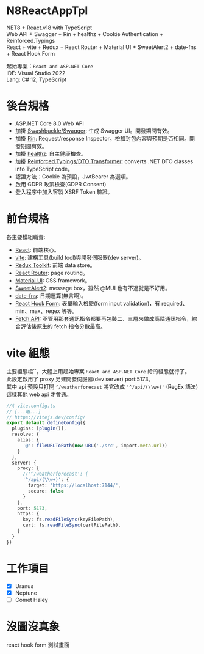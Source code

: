 # N8ReactAppTpl
 NET8 + React.v18 with TypeScript    
 Web API + Swagger + Rin + healthz + Cookie Authentication + Reinforced.Typings   
 React + vite + Redux + React Router + Material UI + SweetAlert2 + date-fns + React Hook Form   

 起始專案：`React and ASP.NET Core`   
 IDE: Visual Studio 2022   
 Lang: C# 12, TypeScript   
 
# 後台規格
* ASP.NET Core 8.0 Web API
* 加掛 [Swashbuckle/Swagger](https://learn.microsoft.com/zh-tw/aspnet/core/tutorials/getting-started-with-swashbuckle?view=aspnetcore-8.0&tabs=visual-studio): 生成 Swagger UI。開發期間有效。
* 加掛 [Rin](https://github.com/mayuki/Rin): Request/response Inspector。檢驗封包內容與預期是否相同。開發期間有效。
* 加掛 [healthz](https://learn.microsoft.com/zh-tw/aspnet/core/host-and-deploy/health-checks?view=aspnetcore-8.0): 自主健康檢查。
* 加掛 [Reinforced.Typings/DTO Transformer](https://github.com/reinforced/Reinforced.Typings): converts .NET DTO classes into TypeScript code。
* 認證方法：Cookie 為預設，JwtBearer 為選項。 
* 啟用 GDPR 政策檢查(GDPR Consent)
* 登入程序中加入客製 XSRF Token 驗證。

# 前台規格
 各主要模組職責:
* [React](https://react.dev/reference/react): 前端核心。
* [vite](https://vitejs.dev/guide/): 建構工具(build tool)與開發伺服器(dev server)。
* [Redux Toolkit](https://redux-toolkit.js.org/): 前端 data store。
* [React Router](https://reactrouter.com/en/main/start/tutorial): page routing。
* [Material UI](https://mui.com/core/): CSS framework。
* [SweetAlert2](https://sweetalert2.github.io/): message box，雖然 @MUI 也有不過就是不好用。
* [date-fns](https://date-fns.org/): 日期運算(無言啊)。
* [React Hook Form](https://react-hook-form.com/): 表單輸入檢驗(form input validation)，有 required、min、max、regex 等等。
* [Fetch API](https://developer.mozilla.org/zh-TW/docs/Web/API/Fetch_API/Using_Fetch): 不管用那套通訊指令都要再包裝二、三層來做成高階通訊指令，綜合評估後原生的 fetch 指令分數最高。

# vite 組態
主要組態檔``。大體上用起始專案 `React and ASP.NET Core` 給的組態就行了。   
此設定啟用了 proxy 另建開發伺服器(dev server) port:5173。  
其中 api 預設只打開 `^/weatherforecast` 將它改成 `'^/api/(\\w+)'` (RegEx 語法)這樣其他 web api 才會通。

```TypeScript
//§ vite.config.ts
// [...略...]
// https://vitejs.dev/config/
export default defineConfig({
  plugins: [plugin()],
  resolve: {
    alias: {
      '@': fileURLToPath(new URL('./src', import.meta.url))
    }
  },
  server: {
    proxy: {
      //'^/weatherforecast': {
      '^/api/(\\w+)': {
        target: 'https://localhost:7144/',
        secure: false
      }
    },
    port: 5173,
    https: {
      key: fs.readFileSync(keyFilePath),
      cert: fs.readFileSync(certFilePath),
    }
  }
})
```

# 工作項目
- [x] Uranus
- [x] Neptune
- [ ] Comet Haley

# 沒圖沒真象
react hook form 測試畫面








